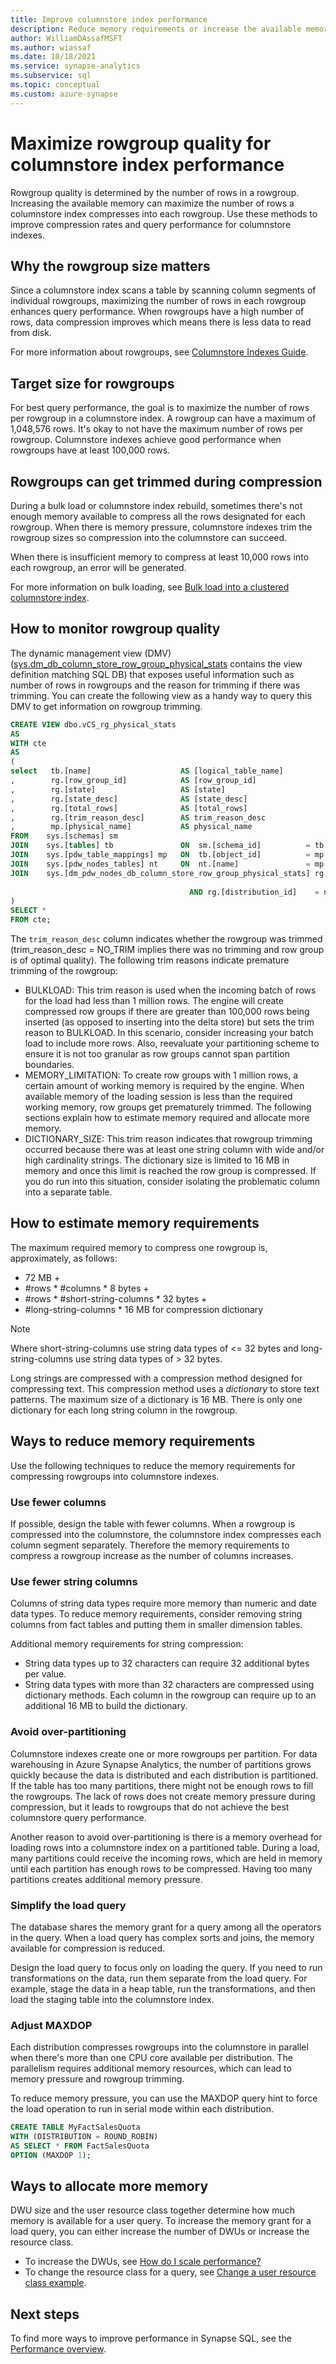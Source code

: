 ```yaml
---
title: Improve columnstore index performance
description: Reduce memory requirements or increase the available memory to maximize the number of rows a columnstore index compresses into each rowgroup.
author: WilliamDAssafMSFT
ms.author: wiassaf
ms.date: 10/18/2021
ms.service: synapse-analytics
ms.subservice: sql
ms.topic: conceptual
ms.custom: azure-synapse
---
```


# Maximize rowgroup quality for columnstore index performance

Rowgroup quality is determined by the number of rows in a rowgroup. Increasing the available memory can maximize the number of rows a columnstore index compresses into each rowgroup.  Use these methods to improve compression rates and query performance for columnstore indexes.

## Why the rowgroup size matters

Since a columnstore index scans a table by scanning column segments of individual rowgroups, maximizing the number of rows in each rowgroup enhances query performance. When rowgroups have a high number of rows, data compression improves which means there is less data to read from disk.

For more information about rowgroups, see [Columnstore Indexes Guide](/sql/relational-databases/indexes/columnstore-indexes-overview?view=azure-sqldw-latest&preserve-view=true).

## Target size for rowgroups

For best query performance, the goal is to maximize the number of rows per rowgroup in a columnstore index. A rowgroup can have a maximum of 1,048,576 rows. It's okay to not have the maximum number of rows per rowgroup. Columnstore indexes achieve good performance when rowgroups have at least 100,000 rows.

## Rowgroups can get trimmed during compression

During a bulk load or columnstore index rebuild, sometimes there's not enough memory available to compress all the rows designated for each rowgroup. When there is memory pressure, columnstore indexes trim the rowgroup sizes so compression into the columnstore can succeed.

When there is insufficient memory to compress at least 10,000 rows into each rowgroup, an error will be generated.

For more information on bulk loading, see [Bulk load into a clustered columnstore index](/sql/relational-databases/indexes/columnstore-indexes-data-loading-guidance?view=azure-sqldw-latest#bulk&preserve-view=true).

## How to monitor rowgroup quality

The dynamic management view (DMV) ([sys.dm_db_column_store_row_group_physical_stats](/sql/relational-databases/system-dynamic-management-views/sys-dm-db-column-store-row-group-physical-stats-transact-sql?view=azure-sqldw-latest&preserve-view=true) contains the view definition matching SQL DB) that exposes useful information such as number of rows in rowgroups and the reason for trimming if there was trimming. You can create the following view as a handy way to query this DMV to get information on rowgroup trimming.

```sql
CREATE VIEW dbo.vCS_rg_physical_stats
AS
WITH cte
AS
(
select   tb.[name]                    AS [logical_table_name]
,        rg.[row_group_id]            AS [row_group_id]
,        rg.[state]                   AS [state]
,        rg.[state_desc]              AS [state_desc]
,        rg.[total_rows]              AS [total_rows]
,        rg.[trim_reason_desc]        AS trim_reason_desc
,        mp.[physical_name]           AS physical_name
FROM    sys.[schemas] sm
JOIN    sys.[tables] tb               ON  sm.[schema_id]          = tb.[schema_id]
JOIN    sys.[pdw_table_mappings] mp   ON  tb.[object_id]          = mp.[object_id]
JOIN    sys.[pdw_nodes_tables] nt     ON  nt.[name]               = mp.[physical_name]
JOIN    sys.[dm_pdw_nodes_db_column_store_row_group_physical_stats] rg      ON  rg.[object_id]     = nt.[object_id]
                                                                            AND rg.[pdw_node_id]   = nt.[pdw_node_id]
                                        AND rg.[distribution_id]    = nt.[distribution_id]
)
SELECT *
FROM cte;
```

The `trim_reason_desc` column indicates whether the rowgroup was trimmed (trim_reason_desc = NO_TRIM implies there was no trimming and row group is of optimal quality). The following trim reasons indicate premature trimming of the rowgroup:

- BULKLOAD: This trim reason is used when the incoming batch of rows for the load had less than 1 million rows. The engine will create compressed row groups if there are greater than 100,000 rows being inserted (as opposed to inserting into the delta store) but sets the trim reason to BULKLOAD. In this scenario, consider increasing your batch load to include more rows. Also, reevaluate your partitioning scheme to ensure it is not too granular as row groups cannot span partition boundaries.
- MEMORY_LIMITATION: To create row groups with 1 million rows, a certain amount of working memory is required by the engine. When available memory of the loading session is less than the required working memory, row groups get prematurely trimmed. The following sections explain how to estimate memory required and allocate more memory.
- DICTIONARY_SIZE: This trim reason indicates that rowgroup trimming occurred because there was at least one string column with wide and/or high cardinality strings. The dictionary size is limited to 16 MB in memory and once this limit is reached the row group is compressed. If you do run into this situation, consider isolating the problematic column into a separate table.

## How to estimate memory requirements

The maximum required memory to compress one rowgroup is, approximately, as follows:

- 72 MB +
- \#rows \* \#columns \* 8 bytes +
- \#rows \* \#short-string-columns \* 32 bytes +
- \#long-string-columns \* 16 MB for compression dictionary

> [!NOTE]
> Where short-string-columns use string data types of <= 32 bytes and long-string-columns use string data types of > 32 bytes.

Long strings are compressed with a compression method designed for compressing text. This compression method uses a *dictionary* to store text patterns. The maximum size of a dictionary is 16 MB. There is only one dictionary for each long string column in the rowgroup.

## Ways to reduce memory requirements

Use the following techniques to reduce the memory requirements for compressing rowgroups into columnstore indexes.

### Use fewer columns

If possible, design the table with fewer columns. When a rowgroup is compressed into the columnstore, the columnstore index compresses each column segment separately. Therefore the memory requirements to compress a rowgroup increase as the number of columns increases.

### Use fewer string columns

Columns of string data types require more memory than numeric and date data types. To reduce memory requirements, consider removing string columns from fact tables and putting them in smaller dimension tables.

Additional memory requirements for string compression:

- String data types up to 32 characters can require 32 additional bytes per value.
- String data types with more than 32 characters are compressed using dictionary methods.  Each column in the rowgroup can require up to an additional 16 MB to build the dictionary.

### Avoid over-partitioning

Columnstore indexes create one or more rowgroups per partition. For data warehousing in Azure Synapse Analytics, the number of partitions grows quickly because the data is distributed and each distribution is partitioned. If the table has too many partitions, there might not be enough rows to fill the rowgroups. The lack of rows does not create memory pressure during compression, but it leads to rowgroups that do not achieve the best columnstore query performance.

Another reason to avoid over-partitioning is there is a memory overhead for loading rows into a columnstore index on a partitioned table. During a load, many partitions could receive the incoming rows, which are held in memory until each partition has enough rows to be compressed. Having too many partitions creates additional memory pressure.

### Simplify the load query

The database shares the memory grant for a query among all the operators in the query. When a load query has complex sorts and joins, the memory available for compression is reduced.

Design the load query to focus only on loading the query. If you need to run transformations on the data, run them separate from the load query. For example, stage the data in a heap table, run the transformations, and then load the staging table into the columnstore index. 

### Adjust MAXDOP

Each distribution compresses rowgroups into the columnstore in parallel when there's more than one CPU core available per distribution. The parallelism requires additional memory resources, which can lead to memory pressure and rowgroup trimming.

To reduce memory pressure, you can use the MAXDOP query hint to force the load operation to run in serial mode within each distribution.

```sql
CREATE TABLE MyFactSalesQuota
WITH (DISTRIBUTION = ROUND_ROBIN)
AS SELECT * FROM FactSalesQuota
OPTION (MAXDOP 1);
```

## Ways to allocate more memory

DWU size and the user resource class together determine how much memory is available for a user query. To increase the memory grant for a load query, you can either increase the number of DWUs or increase the resource class.

- To increase the DWUs, see [How do I scale performance?](../sql-data-warehouse/quickstart-scale-compute-portal.md?context=/azure/synapse-analytics/context/context)
- To change the resource class for a query, see [Change a user resource class example](../sql-data-warehouse/resource-classes-for-workload-management.md?context=/azure/synapse-analytics/context/context#change-a-users-resource-class).

## Next steps

To find more ways to improve performance in Synapse SQL, see the [Performance overview](../overview-terminology.md).

